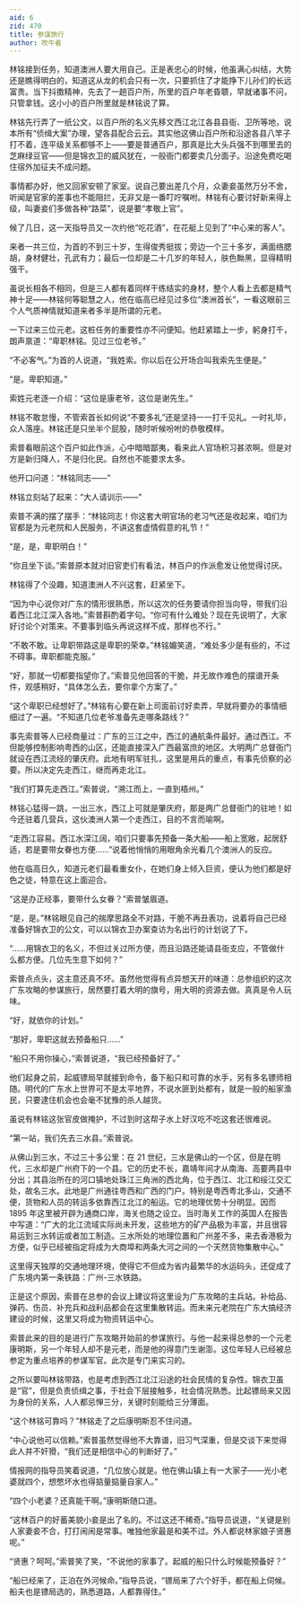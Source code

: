 ```yaml
---
aid: 6
zid: 470
title: 参谋旅行
author: 吹牛者
---
```


林铭接到任务，知道澳洲人要大用自己。正是表忠心的时候，他虽满心纠结，大势还是瞧得明白的，知道这从龙的机会只有一次，只要抓住了才能挣下儿孙们的长远富贵。当下抖擞精神，先去了一趟百户所，所里的百户年老昏聩，早就诸事不问，只管拿钱。这小小的百户所里就是林铭说了算。

林铭先行弄了一纸公文，以百户所的名义先移文西江北江各县县衙、卫所等地，说本所有“侦缉大案”办理，望各县配合云云。其实他这佛山百户所和沿途各县八竿子打不着，连平级关系都够不上——要是普通百户，那真是比大头兵强不到哪里去的芝麻绿豆官——但是锦衣卫的威风犹在，一般衙门都要卖几分面子。沿途免费吃喝住宿外加征夫不成问题。

事情都办好，他又回家安顿了家室。说自己要出差几个月，众妻妾虽然万分不舍，听闻是官家的差事也不能阻拦，无非又是一番叮咛嘱咐。林铭有心要讨好新来得上级，叫妻妾们多做各种“路菜”，说是要“孝敬上官”。

候了几日，这一天指导员又一次约他“吃花酒”，在花艇上见到了“中心来的客人”。

来者一共三位，为首的不到三十岁，生得俊秀挺拔；旁边一个三十多岁，满面络腮胡，身材健壮，孔武有力；最后一位却是二十几岁的年轻人，肤色黝黑，显得精明强干。

虽说长相各不相同，但是三人都有着同样干练结实的身材，整个人看上去都是精气神十足——林铭何等聪慧之人，他在临高已经见过多位“澳洲首长”，一看这眼前三个人气质神情就知道来者多半是所谓的元老。

一下过来三位元老。这桩任务的重要性亦不问便知。他赶紧踏上一步，躬身打千，朗声禀道：“卑职林铭。见过三位老爷。”

“不必客气。”为首的人说道，“我姓索。你以后在公开场合叫我索先生便是。”

“是。卑职知道。”

索姓元老逐一介绍：“这位是康老爷，这位是谢先生。”

林铭不敢怠慢，不管索首长如何说“不要多礼”还是坚持一一打千见礼。一时礼毕，众人落座。林铭还是只坐半个屁股，随时听候吩咐的恭敬模样。

索普看眼前这个百户如此作派，心中暗暗鄙夷，看来此人官场积习甚浓啊。但是对方是新归降人，不是归化民。自然也不能要求太多。

他开口问道：“林铭同志——”

林铭立刻站了起来：“大人请训示——”

索普不满的摆了摆手：“林铭同志！你这套大明官场的老习气还是收起来，咱们为官都是为元老院和人民服务，不讲这套虚情假意的礼节！”

“是，是，卑职明白！”

“你且坐下谈。”索普原本就对旧官吏们有看法，林百户的作派愈发让他觉得讨厌。

林铭得了个没趣，知道澳洲人不兴这套，赶紧坐下。

“因为中心说你对广东的情形很熟悉，所以这次的任务要请你担当向导，带我们沿着西江北江深入各地。”索普斟酌着字句。“你可有什么难处？现在先说明了，大家好讨论个对策来。不要事到临头再说这样不成，那样也不行。”

“不敢不敢。让卑职带路这是卑职的荣幸。”林铭媚笑道，“难处多少是有些的，不过不碍事。卑职都能克服。”

“好，那就一切都要指望你了。”索普见他回答的干脆，并无故作难色的摆谱开条件，观感稍好，“具体怎么去，要你拿个方案了。”

“这个卑职已经想好了。”林铭有心要在新上司面前讨好卖弄，早就将要办的事情细细过了一遍。“不知道几位老爷准备先走哪条路线？”

事先索普等人已经商量过：广东的三江之中，西江的通航条件最好。通过西江。不但能够控制影响粤西的山区，还能直接深入广西最富庶的地区。大明两广总督衙门就设在西江流经的肇庆府。此地有明军驻扎，这里是用兵的重点，有事先侦察的必要。所以决定先走西江，继而再走北江。

“我们打算先走西江。”索普说，“溯江而上，一直到梧州。”

林铭心猛得一跳，一出三水，西江上可就是肇庆府，那是两广总督衙门的驻地！如今还驻着几营兵，这伙澳洲人第一个走西江，目的不言而喻啊。

“走西江容易。西江水深江阔，咱们只要事先预备一条大船——船上宽敞，起居舒适，若是要带女眷也方便……”说着他悄悄的用眼角余光看几个澳洲人的反应。

他在临高日久，知道元老们最看重女仆，在她们身上倾入巨资，便认为他们都是好色之徒，特意在这上面迎合。

“这是办正经事，要带什么女眷？”索普皱眉道。

“是，是。”林铭眼见自己的揣摩思路全不对路，干脆不再丑表功，说着将自己已经准备好锦衣卫的公文，可以以锦衣卫办案查访为名出行的计划说了下。

“……用锦衣卫的名义，不但过关过所方便，而且沿路还能请县衙支应，不管做什么都方便。几位先生意下如何？”

索普点点头，这主意还真不坏。虽然他觉得有点异想天开的味道：总参组织的这次广东攻略的参谋旅行，居然要打着大明的旗号，用大明的资源去做。真真是令人玩味。

“好，就依你的计划。”

“那好，卑职这就去预备船只……”

“船只不用你操心，”索普说道，“我已经预备好了。”

他们起身之前，起威镖局早就接到命令，备下船只和可靠的水手，另有多名镖师相随。明代的广东水上世界可不是太平地界，不说水匪到处都有，就是一般的船家渔民，只要逮住机会也会毫不犹豫的杀人越货。

虽说有林铭这张官皮做掩护，不过到时这帮子水上好汉吃不吃这套还很难说。

“第一站，我们先去三水县。”索普说。

从佛山到三水，不过三十多公里：在 21 世纪，三水是佛山的一个区，但是在明代，三水却是广州府下的一个县。它的历史不长，嘉靖年间才从南海、高要两县中分出；其县治所在的河口镇地处珠江三角洲的西北角，位于西江、北江和绥江交汇处，故名三水。此地是广州通往粤西和广西的门户。特别是粤西粤北多山，交通不便，货物和人员的转运多依靠西江北江的船运。它的地理优势十分明显。因而 1895 年这里被开辟为通商口岸，海关也随之设立。当时海关工作的英国人在报告中写道：“广大的北江流域实际尚未开发，这些地方的矿产品极为丰富，并且很容易运到三水转运或者加工制造。三水所处的地理位置和广州差不多，来去香港极为方便，似乎已经被指定将成为大商埠和两条大河之间的一个天然货物集散中心。”

这里得天独厚的交通地理环境，使得它不但成为省内最繁华的水运码头，还促成了广东境内第一条铁路：广州-三水铁路。

正是这个原因，索普在总参的会议上建议将这里设为广东攻略的主兵站。补给品、弹药、伤员、补充兵和战利品都会在这里集散转运。而未来元老院在广东大搞经济建设的时候，这里又将成为物资转运中心。

索普此来的目的是进行广东攻略开始前的参谋旅行。与他一起来得总参的一个元老康明斯，另一个年轻人却不是元老，而是他的得意门生谢澎。这位年轻人已经被总参定为重点培养的参谋军官。此次是专门来实习的。

之所以要叫林铭带路，也是考虑到西江北江沿途的社会民情的复杂性。锦衣卫虽是“官”，但是负责侦缉之事，于社会下层接触多，社会情况熟悉。比起镖局来又因为身份的关系，人人都忌惮三分，关键时刻能给三分薄面。

“这个林铭可靠吗？”林铭走了之后康明斯忍不住问道。

“中心说他可以信赖。”索普虽然觉得他不大靠谱，旧习气深重，但是交谈下来觉得此人并不奸猾，“我们还是相信中心的判断好了。”

情报网的指导员笑着说道，“几位放心就是。他在佛山镇上有一大家子——光小老婆就四个，想憋坏水也得掂量掂量自家人。”

“四个小老婆？还真能干啊。”康明斯随口道。

“这林百户的好蓄美貌小妾是出了名的。不过这还不稀奇。”指导员说道，“关键是别人家妻妾不合，打打闹闹是常事。唯独他家最是和美不过。外人都说林家娘子贤惠呢。”

“贤惠？呵呵。”索普笑了笑，“不说他的家事了。起威的船只什么时候能预备好？”

“船已经来了，正泊在外河候命。”指导员说，“镖局来了六个好手，都在船上伺候。船夫也是镖局选的，熟悉道路，人都靠得住。”
